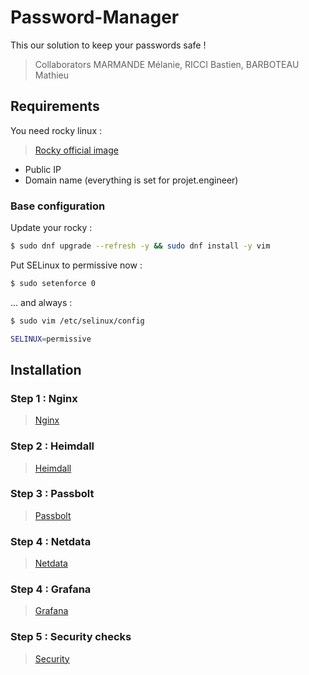 # Password-Manager

This our solution to keep your passwords safe !

> Collaborators MARMANDE Mélanie, RICCI Bastien, BARBOTEAU Mathieu

## Requirements

You need rocky linux :
> [Rocky official image](https://rockylinux.org/download/)

- Public IP
- Domain name (everything is set for projet.engineer)


### Base configuration

Update your rocky :

```bash
$ sudo dnf upgrade --refresh -y && sudo dnf install -y vim
```

Put SELinux to permissive now :

```bash
$ sudo setenforce 0
```
... and always :

```bash
$ sudo vim /etc/selinux/config
```

```bash
SELINUX=permissive
```

## Installation

### Step 1 : Nginx

> [Nginx](/nginx/)

### Step 2 : Heimdall

> [Heimdall](/heimdall/)

### Step 3 : Passbolt

> [Passbolt](/passbolt/)

### Step 4 : Netdata

> [Netdata](/netdata/)

### Step 4 : Grafana

> [Grafana](/grafana/)

### Step 5 : Security checks

> [Security](/security/)